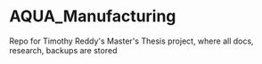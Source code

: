 # AQUA_Manufacturing
Repo for Timothy Reddy's Master's Thesis project, where all docs, research, backups are stored
